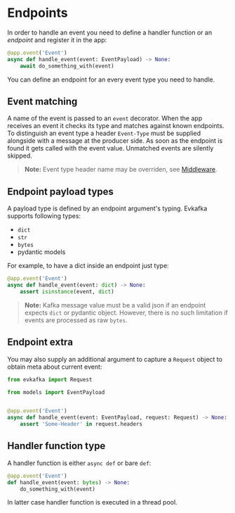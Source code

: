 # Endpoints

In order to handle an event you need to define a handler function or an *endpoint* and register it in the app:

```python
@app.event('Event')
async def handle_event(event: EventPayload) -> None:
    await do_something_with(event)
```

You can define an endpoint for an every event type you need to handle.

## Event matching

A name of the event is passed to an `event` decorator. When the app receives an event
it checks its type and matches against known endpoints. To distinguish an event type 
a header `Event-Type` must be supplied alongside with a message at the producer side.
As soon as the endpoint is found it gets called with the event value. 
Unmatched events are silently skipped.

> **Note:** Event type header name may be overriden, see [Middleware](middleware.md).

## Endpoint payload types

A payload type is defined by an endpoint argument's typing. Evkafka supports 
following types:

- `dict`
- `str`
- `bytes`
- pydantic models

For example, to have a dict inside an endpoint just type:

```python
@app.event('Event')
async def handle_event(event: dict) -> None:
    assert isinstance(event, dict)
```

> **Note:** Kafka message value must be a valid json if an endpoint expects `dict` or pydantic object. However,
there is no such limitation if events are processed as raw `bytes`.


## Endpoint extra

You may also supply an additional argument to capture a `Request` object to obtain meta about
current event:

```python
from evkafka import Request

from models import EventPayload


@app.event('Event')
async def handle_event(event: EventPayload, request: Request) -> None:
    assert 'Some-Header' in request.headers
```

## Handler function type

A handler function is either `async def` or bare `def`:

```python
@app.event('Event')
def handle_event(event: bytes) -> None:
    do_something_with(event)
```
In latter case handler function is executed in a thread pool.

